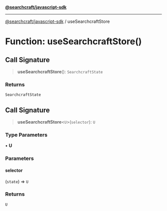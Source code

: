 [**@searchcraft/javascript-sdk**](https://docs.searchcraft.io/reference/sdk/js-vanilla/README.md)

***

[@searchcraft/javascript-sdk](https://docs.searchcraft.io/reference/sdk/js-vanilla/globals.md) / useSearchcraftStore

# Function: useSearchcraftStore()

## Call Signature

> **useSearchcraftStore**(): `SearchcraftState`

### Returns

`SearchcraftState`

## Call Signature

> **useSearchcraftStore**\<`U`\>(`selector`): `U`

### Type Parameters

• **U**

### Parameters

#### selector

(`state`) => `U`

### Returns

`U`
